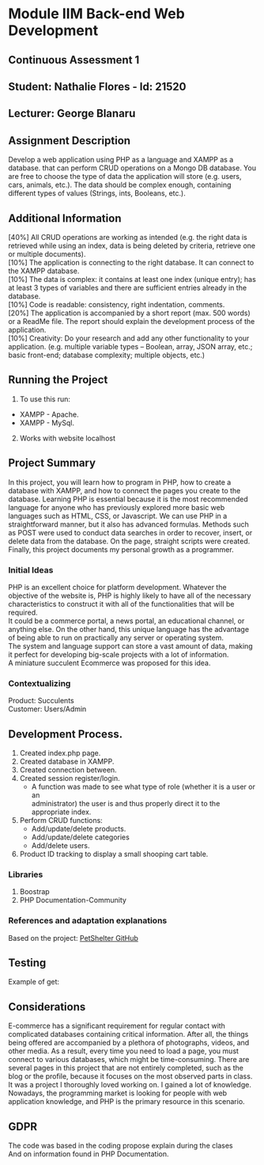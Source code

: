 # Module IIM Back-end Web Development
## Continuous Assessment 1 
## Student: Nathalie Flores - Id: 21520
## Lecturer: George Blanaru

## Assignment Description  
Develop a web application using PHP as a language and XAMPP as a database. that can perform CRUD operations on a Mongo DB database. You are free to choose the type of data the application will store (e.g. users, cars, animals, etc.). The data should be complex enough, containing different types of values (Strings, ints, Booleans, etc.).

## Additional Information 
[40%] All CRUD operations are working as intended (e.g. the right data is retrieved while using an index, data is being deleted by criteria, retrieve one or multiple documents).<br>
[10%] The application is connecting to the right database. It can connect to the XAMPP database.<br>
[10%] The data is complex: it contains at least one index (unique entry); has at least 3 types of variables and there are sufficient entries already in the database.<br>
[10%] Code is readable: consistency, right indentation, comments.<br>
[20%] The application is accompanied by a short report (max. 500 words) or a ReadMe file. The report should explain the development process of the application.<br>
[10%] Creativity: Do your research and add any other functionality to your application. (e.g. multiple variable types – Boolean, array, JSON array, etc.; basic front-end; database complexity; multiple objects, etc.)<br>

## Running the Project
1. To use this run: 
* XAMPP - Apache.<br>
* XAMPP - MySql.<br>
2. Works with website localhost

## Project Summary
In this project, you will learn how to program in PHP, how to create a database with XAMPP, and how to connect the pages you create to the database. Learning PHP is essential because it is the most recommended language for anyone who has previously explored more basic web languages such as HTML, CSS, or Javascript. We can use PHP in a straightforward manner, but it also has advanced formulas. Methods such as POST were used to conduct data searches in order to recover, insert, or delete data from the database. On the page, straight scripts were created. Finally, this project documents my personal growth as a programmer.

### Initial Ideas
PHP is an excellent choice for platform development. Whatever the objective of the website is, PHP is highly likely to have all of the necessary characteristics to construct it with all of the functionalities that will be required.<br>
It could be a commerce portal, a news portal, an educational channel, or anything else. On the other hand, this unique language has the advantage of being able to run on practically any server or operating system.<br>
The system and language support can store a vast amount of data, making it perfect for developing big-scale projects with a lot of information.<br>
A miniature succulent Ecommerce was proposed for this idea.<br>

### Contextualizing
Product: Succulents<br>
Customer: Users/Admin<br>

## Development Process. 
1. Created index.php page. 
2. Created database in XAMPP.
3. Created connection between.
4. Created session register/login.
    * A function was made to see what type of role (whether it is a user or an <br>administrator) the user is and thus properly direct it to the appropriate index.
5. Perform CRUD functions:
    * Add/update/delete products.
    * Add/update/delete categories
    * Add/delete users.
6. Product ID tracking to display a small shooping cart table.


### Libraries 
1. Boostrap
2. PHP Documentation-Community

### References and adaptation explanations
Based on the project: 
[PetShelter GitHub](https://github.com/georgeBl/petshelter.git)

## Testing
Example of get:



## Considerations
E-commerce has a significant requirement for regular contact with complicated databases containing critical information. After all, the things being offered are accompanied by a plethora of photographs, videos, and other media. As a result, every time you need to load a page, you must connect to various databases, which might be time-consuming. There are several pages in this project that are not entirely completed, such as the blog or the profile, because it focuses on the most observed parts in class. It was a project I thoroughly loved working on. I gained a lot of knowledge. Nowadays, the programming market is looking for people with web application knowledge, and PHP is the primary resource in this scenario.

## GDPR
The code was based in the coding propose explain during the clases<br>
And on information found in PHP Documentation.